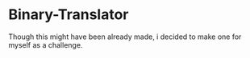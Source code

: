 # Binary-Translator
Though this might have been already made, i decided to make one for myself as a challenge.
